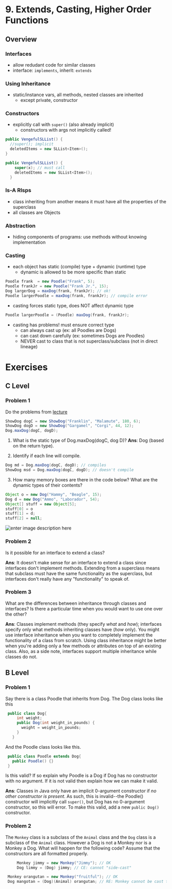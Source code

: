 # 9. Extends, Casting, Higher Order Functions
## Overview
### Interfaces
- allow redudant code for similar classes
- interface: `implements`, inherit: `extends`
### Using Inheritance
- static/instance vars, all methods, nested classes are inherited
	- except private, constructor
### Constructors
- explicitly call with `super()` (also already implicit)
	- constructors with args not implicitly called!
```java
public VengefulSLList() {
  //super(); implicit
  deletedItems = new SLList<Item>();
}
```
```java
public VengefulSLList() {
    super(x); // must call
    deletedItems = new SLList<Item>();
  }
```
### Is-A Rlsps
- class inheriting from another means it must have all the properties of the superclass
- all classes are Objects
### Abstraction
- hiding components of programs: use methods without knowing implementation
### Casting
- each object has static (compile) type + dynamic (runtime) type
	- dynamic is allowed to be more specific than static
```java 
Poodle frank  = new Poodle("Frank", 5);
Poodle frankJr = new Poodle("Frank Jr.", 15);
Dog largerDog = maxDog(frank, frankJr); // ok!
Poodle largerPoodle = maxDog(frank, frankJr); // compile error
```
- casting forces static type, does NOT affect dynamic type
```java
Poodle largerPoodle = (Poodle) maxDog(frank, frankJr);
```
- casting has problems! must ensure correct type
	- can always cast up (ex: all Poodles are Dogs)
	- can cast down carefully (ex: sometimes Dogs are Poodles)
	- NEVER cast to class that is not superclass/subclass (not in direct lineage)
# Exercises
## C Level
### Problem 1
Do the problems from [lecture](https://docs.google.com/presentation/d/15Ac0Xrd1sVA5_YSqPe6HdvD7DIhX2t4R6O-eQ3W6VBQ/edit#slide=id.g4f54a83fc15915b9538)
```java
ShowDog dogC = new ShowDog("Franklin", "Malamute", 180, 6);
ShowDog dogD = new ShowDog("Gargamel", "Corgi", 44, 12);
Dog.maxDog(dogC, dogD);
```
1. What is the static type of Dog.maxDog(dogC, dog D)?
**Ans**: Dog (based on the return type).

2. Identify if each line will compile.
```java
Dog md = Dog.maxDog(dogC, dogD); // compiles
ShowDog msd = Dog.maxDog(dogC, dogD); // doesn't compile
```
3. How many memory boxes are there in the code below? What are the dynamic types of their contents?
```java
Object o = new Dog("Hammy", "Beagle", 15);
Dog d = new Dog("Ammo", "Laborador", 54);
Object[] stuff = new Object[5];
stuff[0] = o
stuff[1] = d;
stuff[2] = null;
```
![enter image description here](https://i.ibb.co/TbMJVHB/9-c-1.png)
### Problem 2
Is it possible for an interface to extend a class? 

**Ans**: It doesn't make sense for an interface to extend a class since interfaces don't implement methods. Extending from a superclass means that subclass must have the same functionality as the superclass, but interfaces don't really have any "functionality" to speak of.
### Problem 3
What are the differences between inheritance through classes and interfaces? Is there a particular time when you would want to use one over the other?

**Ans**: Classes implement methods (they specify *what* and *how*); interfaces specify only what methods inheriting classes have (*how* only). You might use interface inheritance when  you want to completely implement the functionality of a class from scratch. Using class inheritance might be better when you're adding only a few methods or attributes on top of an existing class. 
Also, as a side note, interfaces support multiple inheritance while classes do not.
## B Level
### Problem 1
Say there is a class Poodle that inherits from Dog. The Dog class looks like this
```java
 public class Dog{
     int weight;
     public Dog(int weight_in_pounds) {
       weight = weight_in_pounds;
     }
   }
```
And the Poodle class looks like this.
```java
 public class Poodle extends Dog{
   public Poodle() {}
 }
```
Is this valid? If so explain why Poodle is a Dog if Dog has no constructor with no argument. If it is not valid then explain how we can make it valid.

**Ans**: Classes in Java only have an implicit 0-argument constructor if *no other constructor is present*. As such, this is invalid--the Poodle() constructor will implicitly call `super()`, but Dog has no 0-argument constructor, so this will error. To make this valid, add a new `public Dog()` constructor.
### Problem 2
The  `Monkey`  class is a subclass of the  `Animal`  class and the  `Dog`  class is a subclass of the  `Animal`  class. However a Dog is not a Monkey nor is a Monkey a Dog. What will happen for the following code? Assume that the constructors are all formatted properly.
```java
     Monkey jimmy = new Monkey("Jimmy"); // OK
     Dog limmy = (Dog) jimmy; // CE: cannot "side-cast"
```
```java 
 Monkey orangutan = new Monkey("fruitful"); // OK
 Dog mangotan = (Dog)(Animal) orangutan; // RE: Monkey cannot be cast to Dog
```
